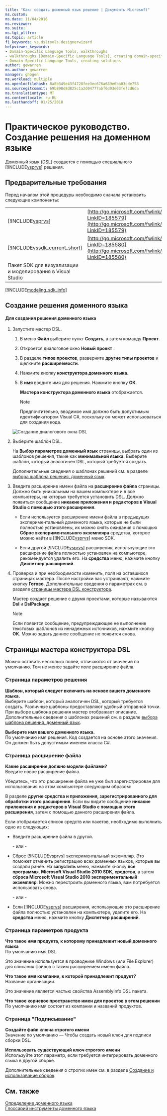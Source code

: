 ```yaml
---
title: "Как: создать доменный язык решение | Документы Microsoft"
ms.custom: 
ms.date: 11/04/2016
ms.reviewer: 
ms.suite: 
ms.tgt_pltfrm: 
ms.topic: article
f1_keywords: vs.dsltools.designerwizard
helpviewer_keywords:
- Domain-Specific Language Tools, walkthroughs
- walkthroughs [Domain-Specific Language Tools], creating domain-specific language
- Domain-Specific Language Tools, creating solutions
author: gewarren
ms.author: gewarren
manager: ghogen
ms.workload: multiple
ms.openlocfilehash: 8a8b349e43f4728fee3ec676a689e6ba03cde758
ms.sourcegitcommit: 69b898d8d825c1a2d04777abf6d03e03fefcd6da
ms.translationtype: MT
ms.contentlocale: ru-RU
ms.lasthandoff: 01/25/2018
---
```

# <a name="how-to-create-a-domain-specific-language-solution"></a>Практическое руководство. Создание решения на доменном языке
Доменный язык (DSL) создается с помощью специального [!INCLUDE[vsprvs](../code-quality/includes/vsprvs_md.md)] решения.  
  
## <a name="prerequisites"></a>Предварительные требования  
 Перед началом этой процедуры необходимо сначала установить следующие компоненты:  
  
|||  
|-|-|  
|[!INCLUDE[vsprvs](../code-quality/includes/vsprvs_md.md)]|[http://go.microsoft.com/fwlink/?LinkID=185579](http://go.microsoft.com/fwlink/?LinkID=185579)|  
|[!INCLUDE[vssdk_current_short](../modeling/includes/vssdk_current_short_md.md)]|[http://go.microsoft.com/fwlink/?LinkID=185580](http://go.microsoft.com/fwlink/?LinkID=185580)|  
|Пакет SDK для визуализации и моделирования в Visual Studio||  


[!INCLUDE[modeling_sdk_info](includes/modeling_sdk_info.md)]

  
## <a name="creating-a-domain-specific-language-solution"></a>Создание решения доменного языка  
  
#### <a name="to-create-a-domain-specific-language-solution"></a>Для создания решения доменного языка  
  
1.  Запустите мастер DSL.  
  
    1.  В меню **Файл** выберите пункт **Создать**, а затем команду **Проект**.  
  
    2.  Откроется диалоговое окно **Новый проект** .  
  
    3.  В разделе **типов проектов**, разверните **другие типы проектов** и щелкните **расширяемости**.  
  
    4.  Нажмите кнопку **конструктора доменного языка**.  
  
    5.  В **имя** введите имя для решения. Нажмите кнопку **ОК**.  
  
         **Мастера конструктора доменного языка** отображается.  
  
        > [!NOTE]
        >  Предпочтительно, вводимое имя должно быть допустимым идентификатором Visual C#, поскольку он может использоваться для создания кода.  
  
     ![Создание диалогового окна DSL](../modeling/media/create_dsldialog.png "Create_DSLDialog")  
  
2.  Выберите шаблон DSL.  
  
     На **Выбор параметров доменный язык** страницы, выбрать один из шаблонов решения, такие как **минимальной языка**. Выберите шаблон, который аналогичен DSL, который требуется создать.  
  
     Дополнительные сведения о шаблонах решений см. в разделе [выбора шаблона решения, доменный язык](../modeling/choosing-a-domain-specific-language-solution-template.md).  
  
3.  Введите расширение имени файла на **расширение файла** страницы. Должно быть уникальным на вашем компьютере и в все компьютеры, на которых требуется установить DSL. Должно появиться сообщение **никакие приложения и редакторов в Visual Studio с помощью этого расширения**.  
  
    -   Если используется расширение имени файла в предыдущих экспериментальный доменного языка, которые не были полностью установлены, их можно снять ожидания с помощью **Сброс экспериментального экземпляра** средства, которое можно найти в [!INCLUDE[vsprvs](../code-quality/includes/vsprvs_md.md)] меню SDK.  
  
    -   Если другой [!INCLUDE[vsprvs](../code-quality/includes/vsprvs_md.md)] расширения, использующие это расширение файла полностью установлен на компьютере, рекомендуется удалить его. На **средства** меню, нажмите кнопку **Диспетчер расширений**.  
  
4.  Проверка и при необходимости изменить, поля на оставшихся страницах мастера. После настройки вас устраивают, нажмите кнопку **Готово**. Дополнительные сведения о параметрах см. в разделе [страницы мастера DSL конструктора](#settings).  
  
     Мастер создает решение с двумя проектами, которые называются **Dsl** и **DslPackage**.  
  
    > [!NOTE]
    >  Если появится сообщение, предупреждающее не выполнение текстовых шаблонов из ненадежных источников, нажмите кнопку **ОК**. Можно задать данное сообщение не появится снова.  
  
##  <a name="settings"></a>Страницы мастера конструктора DSL  
 Можно оставить несколько полей, отличаются от значений по умолчанию. Тем не менее задайте поле расширение файла.  
  
### <a name="solution-settings-page"></a>Страница параметров решения  
 **Шаблон, который следует включить на основе вашего доменного языка.**  
 Выберите шаблон, который аналогичен DSL, который требуется создать. Различные шаблоны предоставляют удобный отправной точки. При выборе шаблона решения мастер отображает описание. Дополнительные сведения о шаблонах решений см. в разделе [выбора шаблона решения, доменный язык](../modeling/choosing-a-domain-specific-language-solution-template.md).  
  
 **Выберите имя вашего доменного языка.**  
 По умолчанию имя решения. Код создается на основе этого значения. Он должен быть допустимым именем класса C#.  
  
### <a name="file-extension-page"></a>Страница расширение файла  
 **Какие расширение должно модели файлами?**  
 Введите новое расширение файла.  
  
 Убедитесь, что это расширение файла не уже был зарегистрирован для использования на этом компьютере следующим образом:  
  
 В разделе **другие средства и приложения, зарегистрированного для обработки этого расширения**. Если вы видите сообщение **никакие приложения и редакторов в Visual Studio с помощью этого расширения**, затем с помощью данного расширения файла.  
  
 Если отображается список средств или пакетов, необходимо выполнить одно из следующих:  
  
-   Введите расширение файла в другой.  
  
     \- или -  
  
-   Сброс [!INCLUDE[vsprvs](../code-quality/includes/vsprvs_md.md)] экспериментальный экземпляр. Это поможет отменить регистрацию всех доменных языков, которые вы создали ранее. На **запустить** меню, нажмите кнопку **все программы**, **Microsoft Visual Studio 2010 SDK**, **средства**, а затем **сброса Microsoft Visual Studio 2010 экспериментальный экземпляр**. Можно перестроить доменного языка, вам потребуется использовать снова.  
  
     \- или -  
  
-   Если [!INCLUDE[vsprvs](../code-quality/includes/vsprvs_md.md)] расширения, использующие это расширение файла полностью установлен на компьютере, удалите его. На **средства** меню, нажмите кнопку **Диспетчер расширений**.  
  
### <a name="product-settings-page"></a>Страница параметров продукта  
 **Что такое имя продукта, к которому принадлежит новый доменного языка**  
 По умолчанию имя DSL.  
  
 Это значение используется в проводнике Windows (или File Explorer) для описания файлов с таким расширением имени файла.  
  
 **Что такое имя компании, к которой принадлежит продукт?**  
 Название организации.  
  
 Это значение является частью свойства AssemblyInfo DSL пакета.  
  
 **Что такое корневое пространство имен для проектов в этом решении**  
 По умолчанию имя состоит из компании и названий продуктов.  
  
### <a name="signing-page"></a>Страница "Подписывание"  
 **Создайте файл ключа строгого имени**  
 Значение по умолчанию — Чтобы создать новый ключ для подписи сборки DSL.  
  
 **Использовать существующий ключ строгого имени**  
 Используйте этот параметр, если требуется интегрировать доменного языка в другой сборке.  
  
 Дополнительные сведения о строгих имен см. в разделе [Создание и использование сборок](http://go.microsoft.com/fwlink/?LinkId=186073).  

## <a name="see-also"></a>См. также

[Определение доменного языка](../modeling/how-to-define-a-domain-specific-language.md)  
[Глоссарий инструменты доменного языка](http://msdn.microsoft.com/ca5e84cb-a315-465c-be24-76aa3df276aa)
